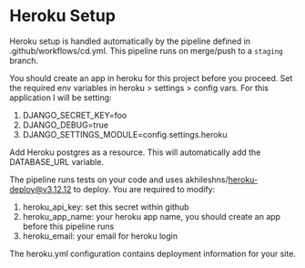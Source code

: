 # Heroku Setup
Heroku setup is handled automatically by the pipeline defined in .github/workflows/cd.yml.
This pipeline runs on merge/push to a `staging` branch.

You should create an app in heroku for this project before you proceed.
Set the required env variables in heroku > settings > config vars. For this application
I will be setting:
1. DJANGO_SECRET_KEY=foo
2. DJANGO_DEBUG=true
3. DJANGO_SETTINGS_MODULE=config.settings.heroku

Add Heroku postgres as a resource. This will automatically add the DATABASE_URL variable.

The pipeline runs tests on your code and uses akhileshns/heroku-deploy@v3.12.12 to deploy.
You are required to modify:
1. heroku_api_key: set this secret within github
2. heroku_app_name: your heroku app name, you should create an app before this pipeline runs
3. heroku_email: your email for heroku login

The heroku.yml configuration contains deployment information for your site.